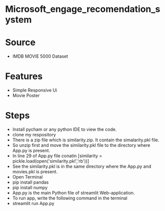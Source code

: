 # Microsoft_engage_recomendation_system
# Source
- IMDB MOVIE 5000 Dataset
# Features
- Simple Responsive Ui
- Movie Poster
# Steps
- Install pycham or any python IDE to view the code.
- clone my respository
- There is a zip file which is similarity.zip. It contain the simalarity.pkl file.
- So unzip first and move the similarity.pkl file to the directory where App.py is present.
- In line 29 of App.py file conatin [similarity = pickle.load(open('similarity.pkl','rb'))]
- See the similarity.pkl is in the same directory where the App.py and movies.pkl is present.
- Open Terminal
- pip install pandas
- pip install numpy
- App.py is the main Python file of streamlit Web-application.
- To run app, write the following command in the terminal
- streamlit run App.py

